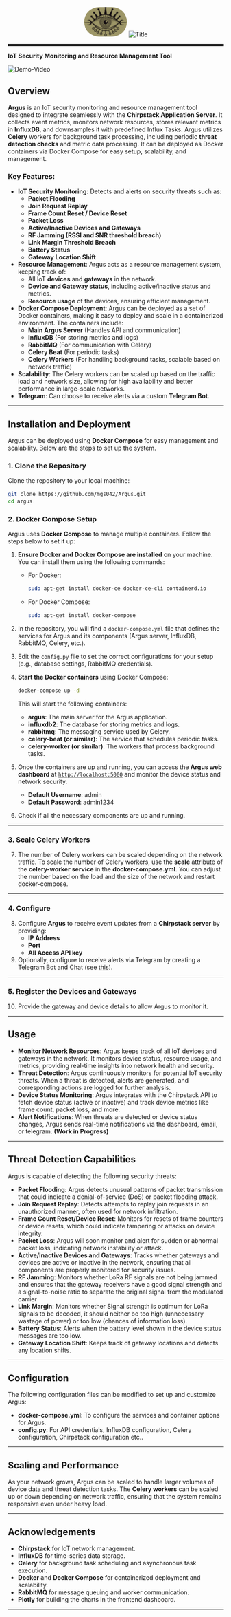 
<div align="center">
  <img src='/src/static/assets/images/eye.png' alt='Logo' style='width:100px; border-radius:50px;'>
  <img src="https://github.com/user-attachments/assets/929f6ab6-28d8-4da1-8184-565eba1d73c8" alt="Title">
</div>
<hr style='height: 5px;'>

**IoT Security Monitoring and Resource Management Tool**

![Demo-Video](https://github.com/user-attachments/assets/0ca7a460-2a34-4bae-977b-919246142a25)


## **Overview**

**Argus** is an IoT security monitoring and resource management tool designed to integrate seamlessly with the **Chirpstack Application Server**. It collects event metrics, monitors network resources, stores relevant metrics in **InfluxDB**, and downsamples it with predefined Influx Tasks. Argus utilizes **Celery** workers for background task processing, including periodic **threat detection checks** and metric data processing. It can be deployed as Docker containers via Docker Compose for easy setup, scalability, and management.

### **Key Features:**

- **IoT Security Monitoring**: Detects and alerts on security threats such as:
    - **Packet Flooding**
    - **Join Request Replay**
    - **Frame Count Reset / Device Reset**
    - **Packet Loss**
    - **Active/Inactive Devices and Gateways**
    - **RF Jamming (RSSI and SNR threshold breach)**
    - **Link Margin Threshold Breach**
    - **Battery Status**
    - **Gateway Location Shift**
- **Resource Management**: Argus acts as a resource management system, keeping track of:
    - All IoT **devices** and **gateways** in the network.
    - **Device and Gateway status**, including active/inactive status and metrics.
    - **Resource usage** of the devices, ensuring efficient management.
- **Docker Compose Deployment**: Argus can be deployed as a set of Docker containers, making it easy to deploy and scale in a containerized environment. The containers include:
    - **Main Argus Server** (Handles API and communication)
    - **InfluxDB** (For storing metrics and logs)
    - **RabbitMQ** (For communication with Celery)
    - **Celery Beat** (For periodic tasks)
    - **Celery Workers** (For handling background tasks, scalable based on network traffic)
- **Scalability**: The Celery workers can be scaled up based on the traffic load and network size, allowing for high availability and better performance in large-scale networks.
- **Telegram**: Can choose to receive alerts via a custom **Telegram Bot**.

---

## **Installation and Deployment**

Argus can be deployed using **Docker Compose** for easy management and scalability. Below are the steps to set up the system.

### **1. Clone the Repository**

Clone the repository to your local machine:

```bash
git clone https://github.com/mgs042/Argus.git
cd argus
```

### **2. Docker Compose Setup**

Argus uses **Docker Compose** to manage multiple containers. Follow the steps below to set it up:

1. **Ensure Docker and Docker Compose are installed** on your machine. You can install them using the following commands:
    - For Docker:
        
        ```bash
        sudo apt-get install docker-ce docker-ce-cli containerd.io
        ```
        
    - For Docker Compose:
        
        ```bash
        sudo apt-get install docker-compose
        ```
        
2. In the repository, you will find a `docker-compose.yml` file that defines the services for Argus and its components (Argus server, InfluxDB, RabbitMQ, Celery, etc.).
3. Edit the `config.py` file to set the correct configurations for your setup (e.g., database settings, RabbitMQ credentials).
4. **Start the Docker containers** using Docker Compose:
    
    ```bash
    docker-compose up -d
    ```
    
    This will start the following containers:
    
    - **argus**: The main server for the Argus application.
    - **influxdb2**: The database for storing metrics and logs.
    - **rabbitmq**: The messaging service used by Celery.
    - **celery-beat (or similar)**: The service that schedules periodic tasks.
    - **celery-worker (or similar)**: The workers that process background tasks.
5. Once the containers are up and running, you can access the **Argus web dashboard** at [`http://localhost:5000`](http://localhost:5000) and monitor the device status and network security.

    - **Default Username**: admin
    - **Default Password**: admin1234
6. Check if all the necessary components are up and running.
---
### **3. Scale Celery Workers**

7. The number of Celery workers can be scaled depending on the network traffic. To scale the number of Celery workers, use the **scale** attribute of the **celery-worker service** in the **docker-compose.yml**. You can adjust the number based on the load and the size of the network and restart docker-compose.

---
### **4. Configure**
8. Configure **Argus** to receive event updates from a **Chirpstack server** by providing:
    - **IP Address**
    - **Port**
    - **All Access API key**
9. Optionally, configure to receive alerts via Telegram by creating a Telegram Bot and Chat (see [this](https://gist.github.com/nafiesl/4ad622f344cd1dc3bb1ecbe468ff9f8a)).

---
### **5. Register the Devices and Gateways**
10. Provide the gateway and device details to allow Argus to monitor it.

---


## **Usage**

- **Monitor Network Resources**: Argus keeps track of all IoT devices and gateways in the network. It monitors device status, resource usage, and metrics, providing real-time insights into network health and security.
- **Threat Detection**: Argus continuously monitors for potential IoT security threats. When a threat is detected, alerts are generated, and corresponding actions are logged for further analysis.
- **Device Status Monitoring**: Argus integrates with the Chirpstack API to fetch device status (active or inactive) and track device metrics like frame count, packet loss, and more.
- **Alert Notifications**: When threats are detected or device status changes, Argus sends real-time notifications via the dashboard, email, or telegram. **(Work in Progress)**

---

## **Threat Detection Capabilities**

Argus is capable of detecting the following security threats:

- **Packet Flooding**: Argus detects unusual patterns of packet transmission that could indicate a denial-of-service (DoS) or packet flooding attack.
- **Join Request Replay**: Detects attempts to replay join requests in an unauthorized manner, often used for network infiltration.
- **Frame Count Reset/Device Reset**: Monitors for resets of frame counters or device resets, which could indicate tampering or attacks on device integrity.
- **Packet Loss**: Argus will soon monitor and alert for sudden or abnormal packet loss, indicating network instability or attack.
- **Active/Inactive Devices and Gateways**: Tracks whether gateways and devices are active or inactive in the network, ensuring that all components are properly monitored for security issues.
- **RF Jamming**: Monitors whether LoRa RF signals are not being jammed and ensures that the gateway receivers have a good signal strength and a signal-to-noise ratio to separate the original signal from the modulated carrier
- **Link Margin**: Monitors whether Signal strength is optimum for LoRa signals to be decoded, it should neither be too high (unnecessary wastage of power) or too low (chances of information loss).
- **Battery Status**: Alerts when the battery level shown in the device status messages are too low.
- **Gateway Location Shift**: Keeps track of gateway locations and detects any location shifts.

---

## **Configuration**

The following configuration files can be modified to set up and customize Argus:

- **docker-compose.yml**: To configure the services and container options for Argus.
- **config.py**: For API credentials, InfluxDB configuration, Celery configuration, Chirpstack configuration etc..

---

## **Scaling and Performance**

As your network grows, Argus can be scaled to handle larger volumes of device data and threat detection tasks. The **Celery workers** can be scaled up or down depending on network traffic, ensuring that the system remains responsive even under heavy load.

---

## **Acknowledgements**

- **Chirpstack** for IoT network management.
- **InfluxDB** for time-series data storage.
- **Celery** for background task scheduling and asynchronous task execution.
- **Docker** and **Docker Compose** for containerized deployment and scalability.
- **RabbitMQ** for message queuing and worker communication.
- **Plotly** for building the charts in the frontend dashboard.

---
